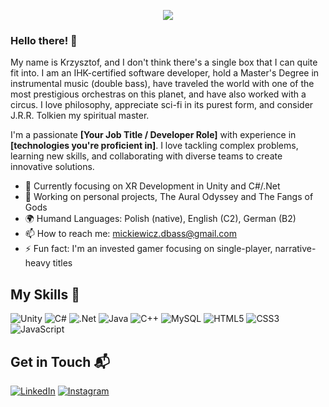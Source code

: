 <p align="center">
  <a href="https://git.io/streak-stats">
    <img src="https://github-readme-streak-stats.herokuapp.com?user=Warmick91&theme=cobalt&card_width=900&hide_current_streak=true)](https://git.io/streak-stats" />
  </a>
</p>

### Hello there! 👋

My name is Krzysztof, and I don't think there's a single box that I can quite fit into. I am an IHK-certified software developer, hold a Master's Degree in instrumental music (double bass), have traveled the world with one of the most prestigious orchestras on this planet, and have also worked with a circus. I love philosophy, appreciate sci-fi in its purest form, and consider J.R.R. Tolkien my spiritual master.

I'm a passionate **[Your Job Title / Developer Role]** with experience in **[technologies you're proficient in]**. I love tackling complex problems, learning new skills, and collaborating with diverse teams to create innovative solutions.

- 🌱 Currently focusing on XR Development in Unity and C#/.Net
- 🔭 Working on personal projects, The Aural Odyssey and The Fangs of Gods
- 🌍 Humand Languages: Polish (native), English (C2), German (B2)
- 📫 How to reach me: mickiewicz.dbass@gmail.com
- ⚡ Fun fact: I'm an invested gamer focusing on single-player, narrative-heavy titles

## My Skills 🧠

![Unity](https://img.shields.io/badge/unity-%23000000.svg?style=for-the-badge&logo=unity&logoColor=white)
![C#](https://img.shields.io/badge/c%23-%23239120.svg?style=for-the-badge&logo=csharp&logoColor=white)
![.Net](https://img.shields.io/badge/.NET-5C2D91?style=for-the-badge&logo=.net&logoColor=white)
![Java](https://img.shields.io/badge/java-%23ED8B00.svg?style=for-the-badge&logo=openjdk&logoColor=white)
![C++](https://img.shields.io/badge/c++-%2300599C.svg?style=for-the-badge&logo=c%2B%2B&logoColor=white)
![MySQL](https://img.shields.io/badge/mysql-%2300f.svg?style=for-the-badge&logo=mysql&logoColor=white)
![HTML5](https://img.shields.io/badge/html5-%23E34F26.svg?style=for-the-badge&logo=html5&logoColor=white)
![CSS3](https://img.shields.io/badge/css3-%231572B6.svg?style=for-the-badge&logo=css3&logoColor=white)
![JavaScript](https://img.shields.io/badge/javascript-%23323330.svg?style=for-the-badge&logo=javascript&logoColor=%23F7DF1E)

## Get in Touch 📬

[![LinkedIn](https://img.shields.io/badge/linkedin-%230077B5.svg?style=for-the-badge&logo=linkedin&logoColor=white)](https://www.linkedin.com/in/krzysztof-mickiewicz/)
[![Instagram](https://img.shields.io/badge/Instagram-%23E4405F.svg?style=for-the-badge&logo=Instagram&logoColor=white)](https://www.instagram.com/imperial_chris/)
